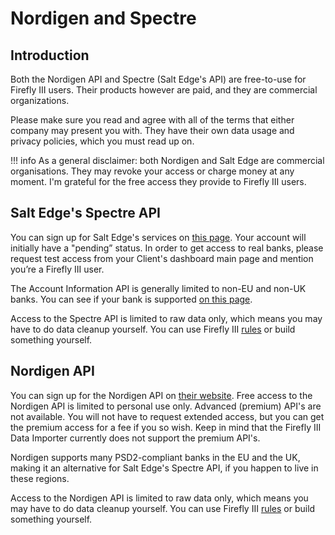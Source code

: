 # Nordigen and Spectre

## Introduction

Both the Nordigen API and Spectre (Salt Edge's API) are free-to-use for Firefly III users. Their products however are paid, and they are commercial organizations.

Please make sure you read and agree with all of the terms that either company may present you with. They have their own data usage and privacy policies, which you must read up on.


!!! info
	As a general disclaimer: both Nordigen and Salt Edge are commercial organisations. They may revoke your access or charge money at any moment. I'm grateful for the free access they provide to Firefly III users.

## Salt Edge's Spectre API

You can sign up for Salt Edge's services on [this page](https://www.saltedge.com/client_users/sign_up). Your account will initially have a "pending” status. In order to get access to real banks, please request test access from your Client's dashboard main page and mention you’re a Firefly III user.

The Account Information API is generally limited to non-EU and non-UK banks. You can see if your bank is supported [on this page](https://www.saltedge.com/products/spectre/countries?channel%5B%5D=non_regulated).

Access to the Spectre API is limited to raw data only, which means you may have to do data cleanup yourself. You can use Firefly III [rules](../../firefly-iii/pages-and-features/rules.md) or build something yourself.

## Nordigen API

You can sign up for the Nordigen API on [their website](https://nordigen.com/en/). Free access to the Nordigen API is limited to personal use only. Advanced (premium) API's are not available. You will not have to request extended access, but you can get the premium access for a fee if you so wish. Keep in mind that the Firefly III Data Importer currently does not support the premium API's.

Nordigen supports many PSD2-compliant banks in the EU and the UK, making it an alternative for Salt Edge's Spectre API, if you happen to live in these regions.

Access to the Nordigen API is limited to raw data only, which means you may have to do data cleanup yourself. You can use Firefly III [rules](../../firefly-iii/pages-and-features/rules.md) or build something yourself.

